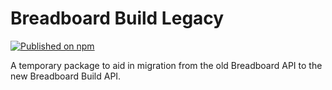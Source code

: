 # Breadboard Build Legacy

[![Published on npm](https://img.shields.io/npm/v/@breadboard-ai/build-legacy.svg?logo=npm)](https://www.npmjs.com/package/@breadboard-ai/build-legacy)

A temporary package to aid in migration from the old Breadboard API to the new
Breadboard Build API.
